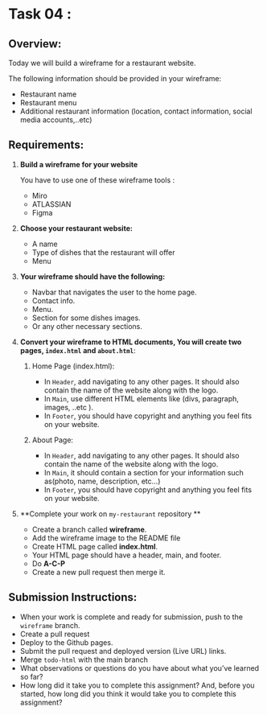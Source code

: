 # Task 04 : 

## Overview:
Today we will build a wireframe for a restaurant website.

The following information should be provided in your wireframe:
- Restaurant name
- Restaurant menu
- Additional restaurant information (location, contact information, social media accounts,..etc)

## Requirements:

1. **Build a wireframe for your website**
   
   You have to use one of these wireframe tools :

   - Miro
   - ATLASSIAN
   - Figma

2. **Choose your restaurant website:**
   - A name
   - Type of dishes that the restaurant will offer
   - Menu
3. **Your wireframe should have the following:**
   - Navbar that navigates the user to the home page.
   - Contact info.
   - Menu.
   - Section for some dishes images.
   - Or any other necessary sections.
4. **Convert your wireframe to HTML documents, You will create two pages, `index.html` and `about.html`**:
   1. Home Page (index.html):
      - In `Header`, add navigating to any other pages. It should also contain the name of the website along with the logo.
      - In `Main`,  use different HTML elements like (divs, paragraph, images, ..etc ).
      - In `Footer`, you should have copyright and anything you feel fits on your website.

   2. About Page:
      - In `Header`, add navigating to any other pages. It should also contain the name of the website along with the logo.
      - In `Main`, it should contain a section for your information such as(photo, name, description, etc…)
      - In `Footer`, you should have copyright and anything you feel fits on your website.
5. **Complete your work on `my-restaurant` repository ** 
   - Create a branch called  **wireframe**.
   - Add the wireframe image to the README file 
   - Create HTML page called **index.html**.
   - Your HTML page should have a header, main, and footer.
   - Do **A-C-P** 
   - Create a new pull request then merge it.


## Submission Instructions:
- When your work is complete and ready for submission, push to the `wireframe` branch.
- Create a pull request
- Deploy to the Github pages.
- Submit the pull request and deployed version (Live URL) links.
- Merge `todo-html` with the main branch
- What observations or questions do you have about what you’ve learned so far?
- How long did it take you to complete this assignment? And, before you started, how long did you think it would take you to complete this assignment?